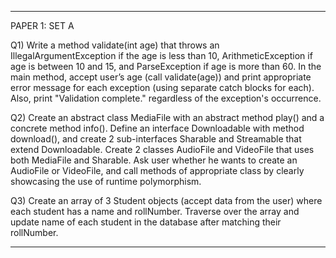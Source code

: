 ***

PAPER 1:
SET A

Q1) Write a method validate(int age) that throws an IllegalArgumentException if the age is less than 10, ArithmeticException if age is between 10 and 15, and ParseException if age is more than 60. In the main method, accept user’s age (call validate(age)) and print appropriate error message for each exception (using separate catch blocks for each). Also, print "Validation complete." regardless of the exception's occurrence.

Q2) Create an abstract class MediaFile with an abstract method play() and a concrete method info(). Define an interface Downloadable with method download(), and create 2 sub-interfaces Sharable and Streamable that extend Downloadable. Create 2 classes AudioFile and VideoFile that uses both MediaFile and Sharable. Ask user whether he wants to create an AudioFile or VideoFile, and call methods of appropriate class by clearly showcasing the use of runtime polymorphism.

Q3) Create an array of 3 Student objects (accept data from the user) where each student has a name and rollNumber. Traverse over the array and update name of each student in the database after matching their rollNumber.

***
